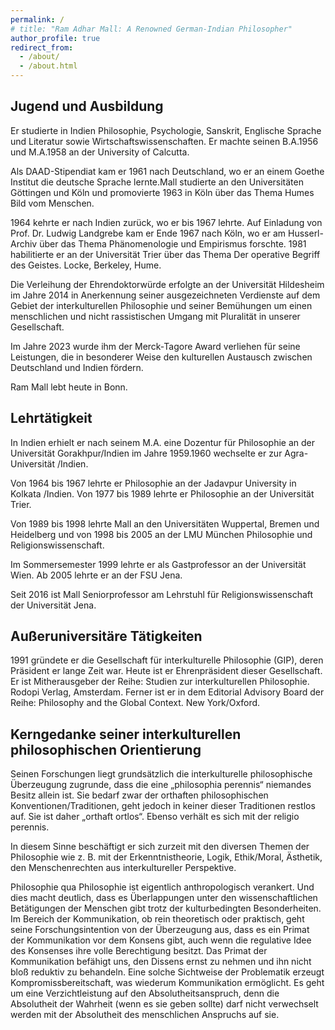 ```yaml
---
permalink: /
# title: "Ram Adhar Mall: A Renowned German-Indian Philosopher"
author_profile: true
redirect_from: 
  - /about/
  - /about.html
---
```


## Jugend und Ausbildung
Er studierte in Indien Philosophie, Psychologie, Sanskrit, Englische
Sprache und Literatur sowie Wirtschaftswissenschaften. Er machte
seinen B.A.1956 und M.A.1958 an der University of Calcutta.

Als DAAD-Stipendiat kam er 1961 nach Deutschland, wo er an einem
Goethe Institut die deutsche Sprache lernte.Mall studierte an den
Universitäten Göttingen und Köln und promovierte 1963 in Köln über
das Thema Humes Bild vom Menschen.

1964 kehrte er nach Indien zurück, wo er bis 1967 lehrte.
Auf Einladung von Prof. Dr. Ludwig Landgrebe kam er Ende 1967 nach
Köln, wo er am Husserl-Archiv über das Thema Phänomenologie und
Empirismus forschte. 1981 habilitierte er an der Universität Trier über
das Thema Der operative Begriff des Geistes. Locke, Berkeley, Hume.

Die Verleihung der Ehrendoktorwürde erfolgte an der Universität
Hildesheim im Jahre 2014 in Anerkennung seiner ausgezeichneten
Verdienste auf dem Gebiet der interkulturellen Philosophie und seiner
Bemühungen um einen menschlichen und nicht rassistischen Umgang
mit Pluralität in unserer Gesellschaft.

Im Jahre 2023 wurde ihm der Merck-Tagore Award verliehen für seine
Leistungen, die in besonderer Weise den kulturellen Austausch
zwischen Deutschland und Indien fördern.

Ram Mall lebt heute in Bonn.

## Lehrtätigkeit
In Indien erhielt er nach seinem M.A. eine Dozentur für
Philosophie an der Universität Gorakhpur/Indien im Jahre
1959.1960 wechselte er zur Agra-Universität /Indien.

Von 1964 bis 1967 lehrte er Philosophie an der Jadavpur
University in Kolkata /Indien.
Von 1977 bis 1989 lehrte er Philosophie an der Universität Trier.

Von 1989 bis 1998 lehrte Mall an den Universitäten Wuppertal,
Bremen und Heidelberg und von 1998 bis 2005 an der LMU
München Philosophie und Religionswissenschaft.

Im Sommersemester 1999 lehrte er als Gastprofessor an der
Universität Wien. Ab 2005 lehrte er an der FSU Jena.

Seit 2016 ist Mall Seniorprofessor am Lehrstuhl für
Religionswissenschaft der Universität Jena.

## Außeruniversitäre Tätigkeiten
1991 gründete er die Gesellschaft für interkulturelle Philosophie (GIP),
deren Präsident er lange Zeit war. Heute ist er Ehrenpräsident dieser
Gesellschaft. Er ist Mitherausgeber der Reihe: Studien zur
interkulturellen Philosophie. Rodopi Verlag, Amsterdam. Ferner ist er in
dem Editorial Advisory Board der Reihe: Philosophy and the Global
Context. New York/Oxford.

## Kerngedanke seiner interkulturellen philosophischen Orientierung
Seinen Forschungen liegt grundsätzlich die interkulturelle
philosophische Überzeugung zugrunde, dass die eine
„philosophia perennis“ niemandes Besitz allein ist. Sie
bedarf zwar der orthaften philosophischen
Konventionen/Traditionen, geht jedoch in keiner dieser
Traditionen restlos auf. Sie ist daher „orthaft ortlos“.
Ebenso verhält es sich mit der religio perennis.

In diesem Sinne beschäftigt er sich zurzeit mit den
diversen Themen der Philosophie wie z. B. mit der
Erkenntnistheorie, Logik, Ethik/Moral, Ästhetik, den
Menschenrechten aus interkultureller Perspektive.

Philosophie qua Philosophie ist eigentlich
anthropologisch verankert. Und dies macht deutlich, dass
es Überlappungen unter den wissenschaftlichen
Betätigungen der Menschen gibt trotz der kulturbedingten
Besonderheiten. Im Bereich der Kommunikation, ob rein
theoretisch oder praktisch, geht seine
Forschungsintention von der Überzeugung aus, dass es
ein Primat der Kommunikation vor dem Konsens gibt,
auch wenn die regulative Idee des Konsenses ihre volle
Berechtigung besitzt. Das Primat der Kommunikation
befähigt uns, den Dissens ernst zu nehmen und ihn nicht
bloß reduktiv zu behandeln. Eine solche Sichtweise der
Problematik erzeugt Kompromissbereitschaft, was
wiederum Kommunikation ermöglicht. Es geht um eine
Verzichtleistung auf den Absolutheitsanspruch, denn die
Absolutheit der Wahrheit (wenn es sie geben sollte) darf
nicht verwechselt werden mit der Absolutheit des
menschlichen Anspruchs auf sie.
